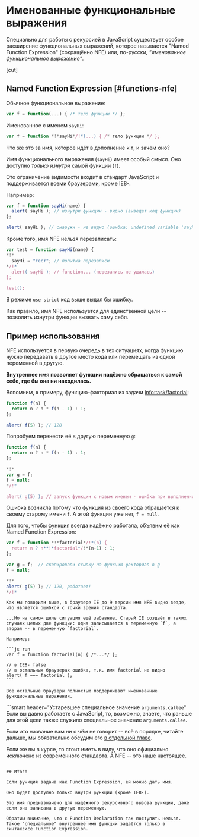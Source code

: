 # Именованные функциональные выражения

Специально для работы с рекурсией в JavaScript существует особое расширение функциональных выражений, которое называется "Named Function Expression" (сокращённо NFE) или, по-русски, *"именованное функциональное выражение"*.

[cut]

## Named Function Expression [#functions-nfe]

Обычное функциональное выражение:
```js
var f = function(...) { /* тело функции */ };
```

Именованное с именем `sayHi`:

```js no-beautify
var f = function *!*sayHi*/!*(...) { /* тело функции */ };
```

Что же это за имя, которое идёт в дополнение к `f`, и зачем оно?

Имя функционального выражения (`sayHi`) имеет особый смысл. Оно доступно *только изнутри* самой функции (`f`).

Это ограничение видимости входит в стандарт JavaScript и поддерживается всеми браузерами, кроме IE8-.

Например:

```js run
var f = function sayHi(name) {
  alert( sayHi ); // изнутри функции - видно (выведет код функции)
};

alert( sayHi ); // снаружи - не видно (ошибка: undefined variable 'sayHi')
```

Кроме того, имя NFE нельзя перезаписать:

```js run
var test = function sayHi(name) {
*!*
  sayHi = "тест"; // попытка перезаписи
*/!*
  alert( sayHi ); // function... (перезапись не удалась)
};

test();
```

В режиме `use strict` код выше выдал бы ошибку.

Как правило, имя NFE используется для единственной цели -- позволить изнутри функции вызвать саму себя.

## Пример использования

NFE используется в первую очередь в тех ситуациях, когда функцию нужно передавать в другое место кода или перемещать из одной переменной в другую.

**Внутреннее имя позволяет функции надёжно обращаться к самой себе, где бы она ни находилась.**

Вспомним, к примеру, функцию-факториал из задачи <info:task/factorial>:

```js run
function f(n) {
  return n ? n * f(n - 1) : 1;
};

alert( f(5) ); // 120
```

Попробуем перенести её в другую переменную `g`:

```js run
function f(n) {
  return n ? n * f(n - 1) : 1;
};

*!*
var g = f;
f = null;
*/!*

alert( g(5) ); // запуск функции с новым именем - ошибка при выполнении!
```

Ошибка возникла потому что функция из своего кода обращается к своему старому имени `f`. А этой функции уже нет, `f = null`.

Для того, чтобы функция всегда надёжно работала, объявим её как Named Function Expression:

```js run no-beautify
var f = function *!*factorial*/!*(n) {
  return n ? n**!*factorial*/!*(n-1) : 1;
};

var g = f;  // скопировали ссылку на функцию-факториал в g
f = null;

*!*
alert( g(5) ); // 120, работает!
*/!*
```

````warn header="В браузере IE8- создаются две функции"
Как мы говорили выше, в браузере IE до 9 версии имя NFE видно везде, что является ошибкой с точки зрения стандарта.

...Но на самом деле ситуация ещё забавнее. Старый IE создаёт в таких случаях целых две функции: одна записывается в переменную `f`, а вторая -- в переменную `factorial`.

Например:

```js run
var f = function factorial(n) { /*...*/ };

// в IE8- false
// в остальных браузерах ошибка, т.к. имя factorial не видно
alert( f === factorial );
```

Все остальные браузеры полностью поддерживают именованные функциональные выражения.
````

```smart header="Устаревшее специальное значение `arguments.callee`"
Если вы давно работаете с JavaScript, то, возможно, знаете, что раньше для этой цели также служило специальное значение `arguments.callee`.

Если это название вам ни о чём не говорит -- всё в порядке, читайте дальше, мы обязательно обсудим его [в отдельной главе](info:arguments-pseudoarray#arguments-callee).

Если же вы в курсе, то стоит иметь в виду, что оно официально исключено из современного стандарта. А NFE -- это наше настоящее.
```

## Итого

Если функция задана как Function Expression, ей можно дать имя.

Оно будет доступно только внутри функции (кроме IE8-).

Это имя предназначено для надёжного рекурсивного вызова функции, даже если она записана в другую переменную.

Обратим внимание, что с Function Declaration так поступить нельзя. Такое "специальное" внутреннее имя функции задаётся только в синтаксисе Function Expression.

